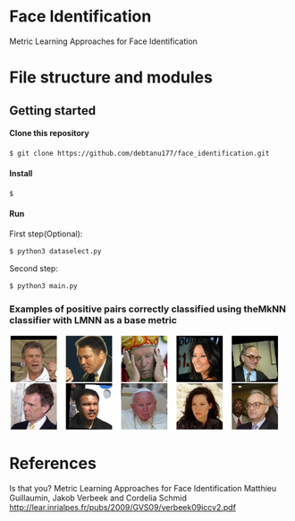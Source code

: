 # Face Identification

Metric Learning Approaches for Face Identification
# File structure and modules

## Getting started

#### Clone this repository
```sh
$ git clone https://github.com/debtanu177/face_identification.git
```
#### Install
```sh
$ 
```

#### Run
First step(Optional):
```sh
$ python3 dataselect.py
```

Second step:
```sh
$ python3 main.py
```
### Examples of positive pairs correctly classified using theMkNN classifier with LMNN as a base metric
![](images/image.png)

# References
Is that you? Metric Learning Approaches for Face Identification
Matthieu Guillaumin, Jakob Verbeek and Cordelia Schmid http://lear.inrialpes.fr/pubs/2009/GVS09/verbeek09iccv2.pdf
